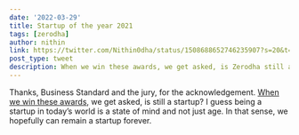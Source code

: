 ```yaml
---
date: '2022-03-29'
title: Startup of the year 2021
tags: [zerodha]
author: nithin
link: https://twitter.com/Nithin0dha/status/1508688652746235907?s=20&t=fU72J8jKh1bI7hS4XOhlMQ
post_type: tweet
description: When we win these awards, we get asked, is Zerodha still a startup?...
---
```


Thanks, Business Standard and the jury, for the acknowledgement. [When we win these awards,](https://www.business-standard.com/article/companies/bs-annual-awards-2021-stellar-jury-picks-the-best-of-india-inc-122032801495_1.html) we get asked, is still a startup? I guess being a startup in today’s world is a state of mind and not just age. In that sense, we hopefully can remain a startup forever.
